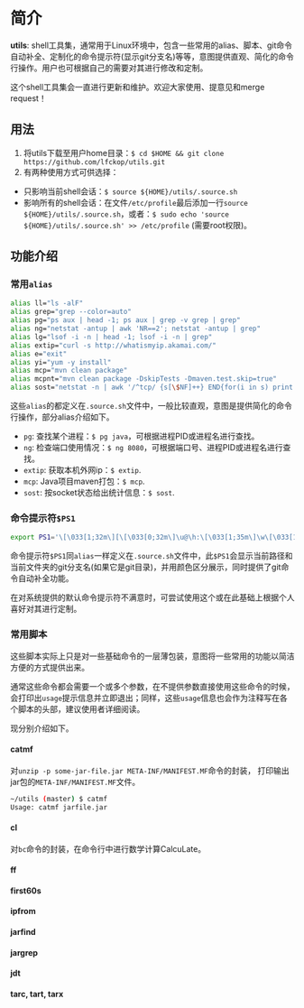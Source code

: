 # 简介
**utils**: shell工具集，通常用于Linux环境中，包含一些常用的alias、脚本、git命令自动补全、定制化的命令提示符(显示git分支名)等等，意图提供直观、简化的命令行操作。用户也可根据自己的需要对其进行修改和定制。

这个shell工具集会一直进行更新和维护。欢迎大家使用、提意见和merge request！

## 用法
1. 将utils下载至用户home目录：`$ cd $HOME && git clone https://github.com/lfckop/utils.git`
2. 有两种使用方式可供选择：
  * 只影响当前shell会话：`$ source ${HOME}/utils/.source.sh`
  * 影响所有的shell会话：在文件`/etc/profile`最后添加一行`source ${HOME}/utils/.source.sh`，或者：`$ sudo echo 'source ${HOME}/utils/.source.sh' >> /etc/profile` (需要root权限)。

## 功能介绍
### 常用`alias`
```bash
alias ll="ls -alF"
alias grep="grep --color=auto"
alias pg="ps aux | head -1; ps aux | grep -v grep | grep"
alias ng="netstat -antup | awk 'NR==2'; netstat -antup | grep"
alias lg="lsof -i -n | head -1; lsof -i -n | grep"
alias extip="curl -s http://whatismyip.akamai.com/"
alias e="exit"
alias yi="yum -y install"
alias mcp="mvn clean package"
alias mcpnt="mvn clean package -DskipTests -Dmaven.test.skip=true"
alias sost="netstat -n | awk '/^tcp/ {s[\$NF]++} END{for(i in s) print i, s[i]}' OFS='\t'"
```
这些`alias`的都定义在`.source.sh`文件中，一般比较直观，意图是提供简化的命令行操作，部分alias介绍如下。

* `pg`: 查找某个进程：`$ pg java`，可根据进程PID或进程名进行查找。
* `ng`: 检查端口使用情况：`$ ng 8080`，可根据端口号、进程PID或进程名进行查找。
* `extip`: 获取本机外网ip：`$ extip`.
* `mcp`: Java项目maven打包：`$ mcp`.
* `sost`: 按socket状态给出统计信息：`$ sost`.

### 命令提示符`$PS1`
```bash
export PS1='\[\033[1;32m\][\[\033[0;32m\]\u@\h:\[\033[1;35m\]\w\[\033[1;36m\]$(__git_ps1 " (%s)")\[\033[1;32m\] ]\[\033[1;31m\] \$\[\033[0m\] '
```
命令提示符`$PS1`同`alias`一样定义在`.source.sh`文件中，此`$PS1`会显示当前路径和当前文件夹的git分支名(如果它是git目录)，并用颜色区分展示，同时提供了git命令自动补全功能。

在对系统提供的默认命令提示符不满意时，可尝试使用这个或在此基础上根据个人喜好对其进行定制。

### 常用脚本
这些脚本实际上只是对一些基础命令的一层薄包装，意图将一些常用的功能以简洁方便的方式提供出来。

通常这些命令都会需要一个或多个参数，在不提供参数直接使用这些命令的时候，会打印出`usage`提示信息并立即退出；同样，这些`usage`信息也会作为注释写在各个脚本的头部，建议使用者详细阅读。

现分别介绍如下。

#### catmf
对`unzip -p some-jar-file.jar META-INF/MANIFEST.MF`命令的封装，
打印输出jar包的`META-INF/MANIFEST.MF`文件。

```bash
~/utils (master) $ catmf
Usage: catmf jarfile.jar
```

#### cl
对`bc`命令的封装，在命令行中进行数学计算CalcuLate。

#### ff

#### first60s

#### ipfrom

#### jarfind

#### jargrep

#### jdt

#### tarc, tart, tarx
